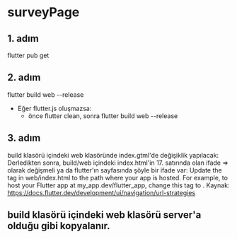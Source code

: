 # surveyPage

## 1. adım 
flutter pub get 

## 2. adım
flutter build web --release
- Eğer flutter.js oluşmazsa:
  - önce flutter clean, sonra flutter build web --release

## 3. adım 
build klasörü içindeki web klasöründe index.gtml'de değişiklik yapılacak: 
Derledikten sonra, build/web içindeki index.html'in 17. satırında <base href="/"> olan ifade  => <base href="./"> olarak değişmeli ya da flutter'ın sayfasında şöyle bir ifade var: 
Update the <base href="/"> tag in web/index.html to the path where your app is hosted. For example, to host your Flutter app at my_app.dev/flutter_app, change this tag to <base href="/flutter_app/">.
Kaynak: https://docs.flutter.dev/development/ui/navigation/url-strategies


## build klasörü içindeki web klasörü server'a olduğu gibi kopyalanır.




